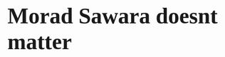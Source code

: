 <link href="https://fonts.googleapis.com/css?family=Lobster" rel="stylesheet" type="text/css">

<style>
 h2{
 
 font-size:50px;
  font-family:lobster;
  }
  
  </style>
<h2> Morad Sawara                     doesnt matter</h2>






